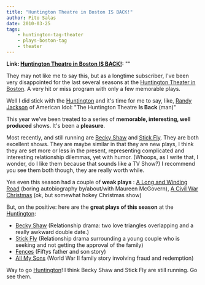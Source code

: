 ```yaml
---
title: "Huntington Theatre in Boston IS BACK!"
author: Pito Salas
date: 2010-03-25
tags:
    - huntington-tag-theater
    - plays-boston-tag
    - theater
---
```


**Link: [Huntington Theatre in Boston IS BACK!](None):** ""

They may not like me to say this, but as a longtime subscriber, I've been very
disappointed for the last several seasons at the [Huntington Theater in
Boston](<http://www.huntingtontheatre.org>). A very hit or miss program with
only a few memorable plays.

Well I did stick with the [Huntington](<http://www.huntingtontheatre.org>) and
it's time for me to say, like, [Randy
Jackson](<http://www.americanidol.com/bio/randy_jackson/>) of American Idol:
"The Huntington Theatre **Is Back** (man)"

This year we've been treated to a series of **memorable, interesting, well
produced** shows. It's been a **pleasure**.

Most recently, and still running are [Becky
Shaw](<http://www.huntingtontheatre.org/season/production.aspx?id=6806&src=t>)
and [Stick
Fly](<http://www.huntingtontheatre.org/season/production.aspx?id=6815&src=t>).
They are  both excellent shows. They are maybe similar in that they are new
plays, I think they are set more or less in the present, representing
complicated and interesting relationship dilemmas, yet with humor. (Whoops, as
I write that, I wonder, do I like them because that sounds like a TV Show?) I
recommend you see them both though, they are really worth while.

Yes even this season had a couple of **weak plays** : [A Long and Winding
Road](<http://www.huntingtontheatre.org/season/production.aspx?id=6812&src=t>)
(boring autobiography by/about/with Maureen McGovern), [A Civil War
Christmas](<http://www.huntingtontheatre.org/season/production.aspx?id=6800&src=t>)
(ok, but somewhat hokey Christmas show)

But, on the positive: here are the **great plays of this season** at the
[Huntington](<http://www.americanidol.com/bio/randy_jackson/>):

  * [Becky Shaw](<http://www.huntingtontheatre.org/season/production.aspx?id=6806&src=t>) (Relationship drama: two love triangles overlapping and a really awkward double date.)
  * [Stick Fly](<http://www.huntingtontheatre.org/season/production.aspx?id=6815&src=t>) (Relationship drama surrounding a young couple who is seeking and not getting the approval of the family)
  * [Fences](<http://www.huntingtontheatre.org/season/production.aspx?id=6797&src=t>) (Fiftys father and son story)
  * [All My Sons](<http://www.huntingtontheatre.org/season/production.aspx?id=6803&src=t>) (World War II family story involving fraud and redemption)

Way to go [Huntington](<http://www.huntingtontheatre.org>)! I think Becky Shaw
and Stick Fly are still running. Go see them.


